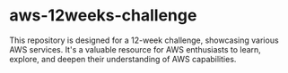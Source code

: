 # aws-12weeks-challenge
This repository is designed for a 12-week challenge, showcasing various AWS services. It's a valuable resource for AWS enthusiasts to learn, explore, and deepen their understanding of AWS capabilities.
